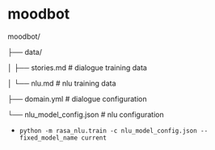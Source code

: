 # moodbot

moodbot/ 

├── data/

│   ├── stories.md            # dialogue training data

│   └── nlu.md                # nlu training data

├── domain.yml                # dialogue configuration

└── nlu_model_config.json     # nlu configuration


- `python -m rasa_nlu.train -c nlu_model_config.json --fixed_model_name current`